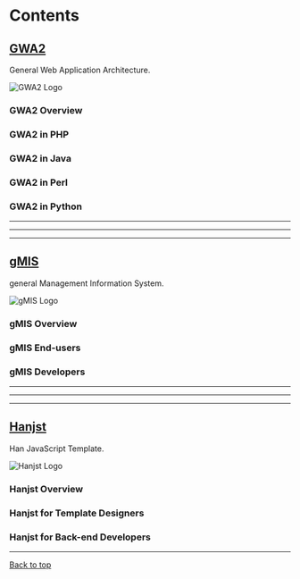 
# Contents

## [GWA2](gwa2/index)
General Web Application Architecture.

![GWA2 Logo](http://ufqi.com/blog/wp-content/uploads/2016/09/gwa2-logo-201606.v2.png)

### GWA2 Overview
### GWA2 in PHP
### GWA2 in Java
### GWA2 in Perl
### GWA2 in Python
----


---

---

## [gMIS](gmis/index)
general Management Information System.

![gMIS Logo](https://ufqi.com/dev/gmis/gmis-logo-201606.png)

### gMIS Overview
### gMIS End-users
### gMIS Developers
---

---

---

## [Hanjst](hanjst/index)
Han JavaScript Template.

![Hanjst Logo](http://ufqi.com/blog/wp-content/uploads/2019/06/hanjst-logo.201901.jpg)

### Hanjst Overview
### Hanjst for Template Designers
### Hanjst for Back-end Developers


---
[Back to top](index)
<!--stackedit_data:
eyJwcm9wZXJ0aWVzIjoidGl0bGU6ICdHV0EyLCBnTUlTIGFuZC
BIYW5qc3QnXG5hdXRob3I6ICdYZW54aW4sIFdhZGVsYXUnXG50
YWdzOiAnR1dBMiwgZ01JUywgSGFuanN0LCDlkInlqIPlhZQsIO
WQieWvhuaWrywg5rGJ5ZCJ5pav54m5J1xuIiwiaGlzdG9yeSI6
Wzc3OTQwNDExMSwtNTI3NTgyNDMxLC0xNDE4NTg0Nzc1LC0xMj
QzMDU5MDA0LDUzNjAyMzUwLDk4ODQxNDIxMCwtNDUyMzU4NTE0
LC0xNTA4ODk3NDMwLC02MTM0MTE2NzQsMTI3NTczNTE0OV19
-->